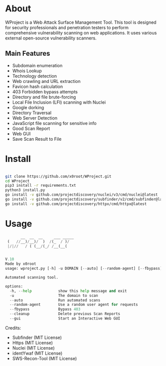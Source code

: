 # About

WProject is a Web Attack Surface Management Tool. This tool is designed for security professionals and penetration testers to perform comprehensive vulnerability scanning on web applications. It uses various external open-source vulnerability scanners.

## Main Features

   - Subdomain enumeration
   - Whois Lookup
   - Technology detection
   - Web crawling and URL extraction
   - Favicon hash calculation
   - 403 Forbidden bypass attempts
   - Directory and file brute-forcing
   - Local File Inclusion (LFI) scanning with Nuclei
   - Google dorking
   - Directory Traversal
   - Web Server Detection
   - JavaScript file scanning for sensitive info
   - Good Scan Report
   - Web GUI
   - Save Scan Result to File

# Install

```bash

git clone https://github.com/x0root/WProject.git
cd WProject
pip3 install -r requirements.txt
python3 install.py
go install -v github.com/projectdiscovery/nuclei/v3/cmd/nuclei@latest
go install -v github.com/projectdiscovery/subfinder/v2/cmd/subfinder@latest
go install -v github.com/projectdiscovery/httpx/cmd/httpx@latest

```

# Usage

```python
       __  __  __     ___ _____
 (   //__)/__)/  )  /(_  / )/
 |/|//   / ( (__/(_/ /__(__(


V.10
Made by x0root
usage: wproject.py [-h] -u DOMAIN [--auto] [--random-agent] [--fbypass] [--cleanup] [--gui]

Automated scanning tool.

options:
  -h, --help            show this help message and exit
  -u                    The domain to scan
  --auto                Run automated scans
  --random-agent        Use a random user agent for requests
  --fbypass             Bypass 403
  --cleanup             Delete previous Scan Reports
  --gui                 Start an Interactive Web GUI
```

Credits:
- Subfinder (MIT License)             
- Https (MIT License)            
- Nuclei (MIT License)           
- identYwaf (MIT License)
- SWS-Recon-Tool (MIT License)              
